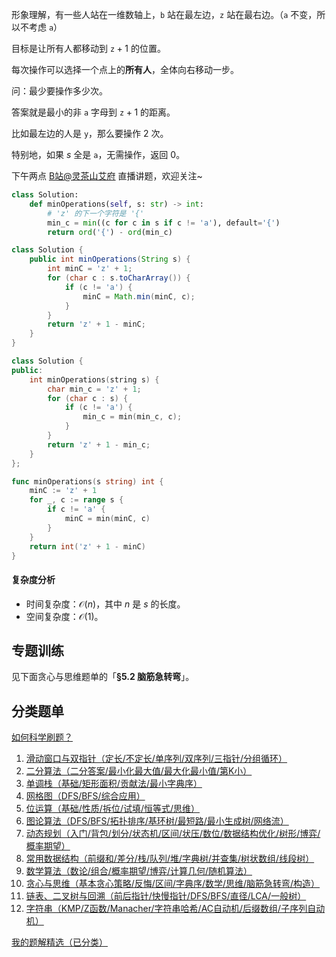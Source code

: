 形象理解，有一些人站在一维数轴上，$\texttt{b}$ 站在最左边，$\texttt{z}$ 站在最右边。（$\texttt{a}$ 不变，所以不考虑 $\texttt{a}$）

目标是让所有人都移动到 $\texttt{z}+1$ 的位置。

每次操作可以选择一个点上的**所有人**，全体向右移动一步。

问：最少要操作多少次。

答案就是最小的非 $\texttt{a}$ 字母到 $\texttt{z}+1$ 的距离。

比如最左边的人是 $\texttt{y}$，那么要操作 $2$ 次。

特别地，如果 $s$ 全是 $\texttt{a}$，无需操作，返回 $0$。

下午两点 [B站@灵茶山艾府](https://space.bilibili.com/206214) 直播讲题，欢迎关注~

```py [sol-Python3]
class Solution:
    def minOperations(self, s: str) -> int:
        # 'z' 的下一个字符是 '{'
        min_c = min((c for c in s if c != 'a'), default='{')
        return ord('{') - ord(min_c)
```

```java [sol-Java]
class Solution {
    public int minOperations(String s) {
        int minC = 'z' + 1;
        for (char c : s.toCharArray()) {
            if (c != 'a') {
                minC = Math.min(minC, c);
            }
        }
        return 'z' + 1 - minC;
    }
}
```

```cpp [sol-C++]
class Solution {
public:
    int minOperations(string s) {
        char min_c = 'z' + 1;
        for (char c : s) {
            if (c != 'a') {
                min_c = min(min_c, c);
            }
        }
        return 'z' + 1 - min_c;
    }
};
```

```go [sol-Go]
func minOperations(s string) int {
	minC := 'z' + 1
	for _, c := range s {
		if c != 'a' {
			minC = min(minC, c)
		}
	}
	return int('z' + 1 - minC)
}
```

#### 复杂度分析

- 时间复杂度：$\mathcal{O}(n)$，其中 $n$ 是 $s$ 的长度。
- 空间复杂度：$\mathcal{O}(1)$。

## 专题训练

见下面贪心与思维题单的「**§5.2 脑筋急转弯**」。

## 分类题单

[如何科学刷题？](https://leetcode.cn/circle/discuss/RvFUtj/)

1. [滑动窗口与双指针（定长/不定长/单序列/双序列/三指针/分组循环）](https://leetcode.cn/circle/discuss/0viNMK/)
2. [二分算法（二分答案/最小化最大值/最大化最小值/第K小）](https://leetcode.cn/circle/discuss/SqopEo/)
3. [单调栈（基础/矩形面积/贡献法/最小字典序）](https://leetcode.cn/circle/discuss/9oZFK9/)
4. [网格图（DFS/BFS/综合应用）](https://leetcode.cn/circle/discuss/YiXPXW/)
5. [位运算（基础/性质/拆位/试填/恒等式/思维）](https://leetcode.cn/circle/discuss/dHn9Vk/)
6. [图论算法（DFS/BFS/拓扑排序/基环树/最短路/最小生成树/网络流）](https://leetcode.cn/circle/discuss/01LUak/)
7. [动态规划（入门/背包/划分/状态机/区间/状压/数位/数据结构优化/树形/博弈/概率期望）](https://leetcode.cn/circle/discuss/tXLS3i/)
8. [常用数据结构（前缀和/差分/栈/队列/堆/字典树/并查集/树状数组/线段树）](https://leetcode.cn/circle/discuss/mOr1u6/)
9. [数学算法（数论/组合/概率期望/博弈/计算几何/随机算法）](https://leetcode.cn/circle/discuss/IYT3ss/)
10. [贪心与思维（基本贪心策略/反悔/区间/字典序/数学/思维/脑筋急转弯/构造）](https://leetcode.cn/circle/discuss/g6KTKL/)
11. [链表、二叉树与回溯（前后指针/快慢指针/DFS/BFS/直径/LCA/一般树）](https://leetcode.cn/circle/discuss/K0n2gO/)
12. [字符串（KMP/Z函数/Manacher/字符串哈希/AC自动机/后缀数组/子序列自动机）](https://leetcode.cn/circle/discuss/SJFwQI/)

[我的题解精选（已分类）](https://github.com/EndlessCheng/codeforces-go/blob/master/leetcode/SOLUTIONS.md)

